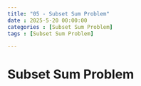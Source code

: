 ```yaml
---
title: "05 - Subset Sum Problem"
date : 2025-5-20 00:00:00
categories : [Subset Sum Problem]
tags : [Subset Sum Problem]

---
```


# Subset Sum Problem